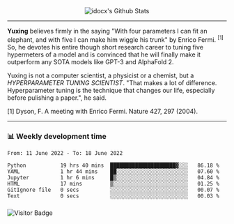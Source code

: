 <div align="center">
    <img align="center" src="https://github-readme-stats.vercel.app/api?username=idocx&show_icons=true&count_private=true&hide_border=true" alt="idocx's Github Stats"></img>
</div>

---

**Yuxing** believes firmly in the saying "With four parameters I can fit an elephant, and with five I can make him wiggle his trunk" by Enrico Fermi. <sup>[1]</sup> So, he devotes his entire though short research career to tuning five hypermeters of a model and is convinced that he will finally make it outperform any SOTA models like GPT-3 and AlphaFold 2.

Yuxing is not a computer scientist, a physicist or a chemist, but a *HYPERPARAMETER TUNING SCIENTIST*. "That makes a lot of difference. Hyperparameter tuning is the technique that changes our life, especially before pulishing a paper.", he said.

[1] Dyson, F. A meeting with Enrico Fermi. Nature 427, 297 (2004).


---

### 📊 Weekly development time
<!--START_SECTION:waka-->

```text
From: 11 June 2022 - To: 18 June 2022

Python           19 hrs 40 mins  █████████████████████▓░░░   86.18 %
YAML             1 hr 44 mins    ██░░░░░░░░░░░░░░░░░░░░░░░   07.60 %
Jupyter          1 hr 6 mins     █▒░░░░░░░░░░░░░░░░░░░░░░░   04.84 %
HTML             17 mins         ▒░░░░░░░░░░░░░░░░░░░░░░░░   01.25 %
GitIgnore file   0 secs          ░░░░░░░░░░░░░░░░░░░░░░░░░   00.07 %
Text             0 secs          ░░░░░░░░░░░░░░░░░░░░░░░░░   00.03 %
```

<!--END_SECTION:waka-->

### 

![Visitor Badge](https://visitor-badge.laobi.icu/badge?page_id=idocx.idocx)